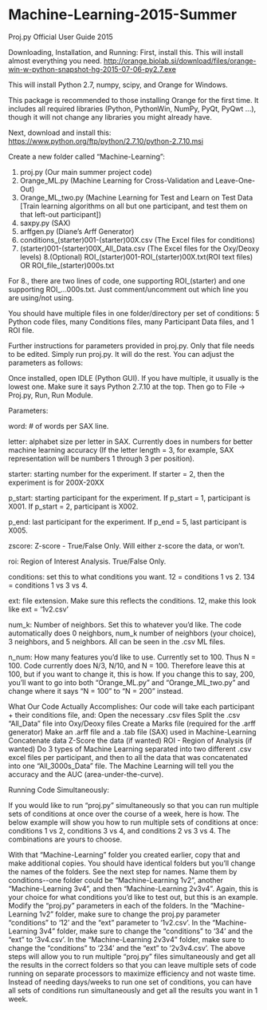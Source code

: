 # Machine-Learning-2015-Summer
Proj.py Official User Guide 2015

Downloading, Installation, and Running:
First, install this. This will install almost everything you need.
http://orange.biolab.si/download/files/orange-win-w-python-snapshot-hg-2015-07-06-py2.7.exe

This will install Python 2.7, numpy, scipy, and Orange for Windows.

This package is recommended to those installing Orange for the first time. It includes all required libraries (Python, PythonWin, NumPy, PyQt, PyQwt ...), though it will not change any libraries you might already have.

Next, download and install this: https://www.python.org/ftp/python/2.7.10/python-2.7.10.msi

Create a new folder called “Machine-Learning”:
1. proj.py (Our main summer project code)
2. Orange_ML.py (Machine Learning for Cross-Validation and Leave-One-Out)
3. Orange_ML_two.py (Machine Learning for Test and Learn on Test Data [Train learning algorithms on all but one participant, and test them on that left-out participant])
4. saxpy.py (SAX)
5. arffgen.py (Diane’s Arff Generator)
6. conditions_(starter)001-(starter)00X.csv (The Excel files for conditions)
7. (starter)001-(starter)00X_All_Data.csv (The Excel files for the Oxy/Deoxy levels)
8.(Optional) ROI_(starter)001-ROI_(starter)00X.txt(ROI text files) OR ROI_file_(starter)000s.txt

For 8., there are two lines of code, one supporting ROI_(starter) and one supporting ROI_...000s.txt. Just comment/uncomment out which line you are using/not using.

You should have multiple files in one folder/directory per set of conditions: 5 Python code files, many Conditions files, many Participant Data files, and 1 ROI file.

Further instructions for parameters provided in proj.py. Only that file needs to be edited.
Simply run proj.py. It will do the rest. You can adjust the parameters as follows:

Once installed, open IDLE (Python GUI). If you have multiple, it usually is the lowest one. Make sure it says Python 2.7.10 at the top. Then go to File -> Proj.py, Run, Run Module.


Parameters:

word: # of words per SAX line.

letter: alphabet size per letter in SAX. Currently does in numbers for better machine learning accuracy (If the letter length = 3, for example, SAX representation will be numbers 1 through 3 per position).

starter: starting number for the experiment. If starter = 2, then the experiment is for 200X-20XX

p_start: starting participant for the experiment. If p_start = 1, participant is X001. If p_start = 2, participant is X002.

p_end: last participant for the experiment. If p_end = 5, last participant is X005.

zscore: Z-score - True/False Only. Will either z-score the data, or won’t.

roi: Region of Interest Analysis. True/False Only.

conditions: set this to what conditions you want. 12 = conditions 1 vs 2. 134 = conditions 1 vs 3 vs 4.

ext: file extension. Make sure this reflects the conditions. 12, make this look like ext = ‘1v2.csv’

num_k: Number of neighbors. Set this to whatever you’d like. The code automatically does 0 neighbors, num_k number of neighbors (your choice), 3 neighbors, and 5 neighbors. All can be seen in the .csv ML files.

n_num: How many features you’d like to use. Currently set to 100. Thus N = 100. Code currently does N/3, N/10, and N = 100. Therefore leave this at 100, but if you want to change it, this is how. If you change this to say, 200, you’ll want to go into both “Orange_ML.py” and “Orange_ML_two.py” and change where it says “N = 100” to “N = 200” instead.





What Our Code Actually Accomplishes:
Our code will take each participant + their conditions file, and:
Open the necessary .csv files
Split the .csv “All_Data” file into Oxy/Deoxy files
Create a Marks file (required for the .arff generator)
Make an .arff file and a .tab file (SAX) used in Machine-Learning
Concatenate data
Z-Score the data (if wanted)
ROI - Region of Analysis (if wanted)
Do 3 types of Machine Learning separated into two different .csv excel files per participant, and then to all the data that was concatenated into one “All_3000s_Data” file. The Machine Learning will tell you the accuracy and the AUC (area-under-the-curve).


Running Code Simultaneously:

If you would like to run “proj.py” simultaneously so that you can run multiple sets of conditions at once over the course of a week, here is how. The below example will show you how to run multiple sets of conditions at once: conditions 1 vs 2, conditions 3 vs 4, and conditions 2 vs 3 vs 4. The combinations are yours to choose.

With that “Machine-Learning” folder you created earlier, copy that and make additional copies. You should have identical folders but you’ll change the names of the folders. See the next step for names.
Name them by conditions--one folder could be “Machine-Learning 1v2”, another “Machine-Learning 3v4”, and then “Machine-Learning 2v3v4”. Again, this is your choice for what conditions you’d like to test out, but this is an example.
Modify the “proj.py” parameters in each of the folders. In the “Machine-Learning 1v2” folder, make sure to change the proj.py parameter “conditions” to ‘12’ and the “ext” parameter to ‘1v2.csv’. In the “Machine-Learning 3v4” folder, make sure to change the “conditions” to ‘34’ and the “ext” to ‘3v4.csv’. In the “Machine-Learning 2v3v4” folder, make sure to change the “conditions” to ‘234’ and the “ext” to ‘2v3v4.csv’.
The above steps will allow you to run multiple “proj.py” files simultaneously and get all the results in the correct folders so that you can leave multiple sets of code running on separate processors to maximize efficiency and not waste time. Instead of needing days/weeks to run one set of conditions, you can have all sets of conditions run simultaneously and get all the results you want in 1 week.

